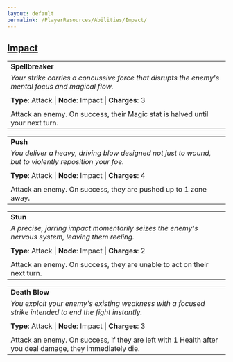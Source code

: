 ```yaml
---
layout: default
permalink: /PlayerResources/Abilities/Impact/
---
```

## [Impact](#Impact)

|                                                                                                                                                            |
| :--------------------------------------------------------------------------------------------------------- |
| **Spellbreaker** |
| *Your strike carries a concussive force that disrupts the enemy's mental focus and magical flow.* |
| |
| **Type**: Attack \| **Node**: Impact \| **Charges**: 3 |
| |
| Attack an enemy. On success, their Magic stat is halved until your next turn. |

|                                                                                                                                                            |
| :--------------------------------------------------------------------------------------------------------- |
| **Push** |
| *You deliver a heavy, driving blow designed not just to wound, but to violently reposition your foe.* |
| |
| **Type**: Attack \| **Node**: Impact \| **Charges**: 4 |
| |
| Attack an enemy. On success, they are pushed up to 1 zone away. |

|                                                                                                                                                            |
| :--------------------------------------------------------------------------------------------------------- |
| **Stun** |
| *A precise, jarring impact momentarily seizes the enemy's nervous system, leaving them reeling.* |
| |
| **Type**: Attack \| **Node**: Impact \| **Charges**: 2 |
| |
| Attack an enemy. On success, they are unable to act on their next turn. |

|                                                                                                                                                            |
| :--------------------------------------------------------------------------------------------------------- |
| **Death Blow** |
| *You exploit your enemy's existing weakness with a focused strike intended to end the fight instantly.* |
| |
| **Type**: Attack \| **Node**: Impact \| **Charges**: 3 |
| |
| Attack an enemy. On success, if they are left with 1 Health after you deal damage, they immediately die. |